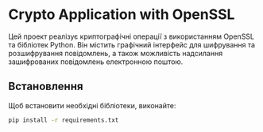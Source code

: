 # Crypto Application with OpenSSL

Цей проект реалізує криптографічні операції з використанням OpenSSL та бібліотек Python. Він містить графічний інтерфейс для шифрування та розшифрування повідомлень, а також можливість надсилання зашифрованих повідомлень електронною поштою.

## Встановлення

Щоб встановити необхідні бібліотеки, виконайте:

```bash
pip install -r requirements.txt
